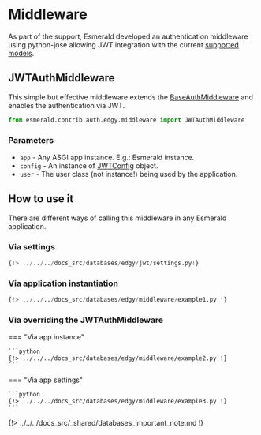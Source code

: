 # Middleware

As part of the support, Esmerald developed an authentication middleware using python-jose allowing JWT integration
with the current [supported models](./models.md#user).

## JWTAuthMiddleware

This simple but effective middleware extends the [BaseAuthMiddleware](../../middleware/middleware.md#baseauthmiddleware)
and enables the authentication via JWT.

```python
from esmerald.contrib.auth.edgy.middleware import JWTAuthMiddleware
```

### Parameters

* `app` - Any ASGI app instance. E.g.: Esmerald instance.
* `config` - An instance of [JWTConfig](../../configurations/jwt.md) object.
* `user` - The user class (not instance!) being used by the application.

## How to use it

There are different ways of calling this middleware in any Esmerald application.

### Via settings

```python
{!> ../../../docs_src/databases/edgy/jwt/settings.py!}
```

### Via application instantiation

```python
{!> ../../../docs_src/databases/edgy/middleware/example1.py !}
```

### Via overriding the JWTAuthMiddleware

=== "Via app instance"

    ```python
    {!> ../../../docs_src/databases/edgy/middleware/example2.py !}
    ```

=== "Via app settings"

    ```python
    {!> ../../../docs_src/databases/edgy/middleware/example3.py !}
    ```

{!> ../../../docs_src/_shared/databases_important_note.md !}
